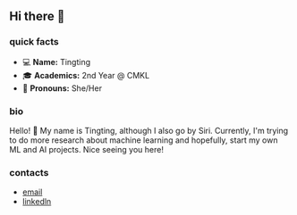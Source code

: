 ## Hi there 👋

<!--
**sirichada/sirichada** is a ✨ _special_ ✨ repository because its `README.md` (this file) appears on your GitHub profile.

Here are some ideas to get you started:

- 🔭 I’m currently working on ...
- 🌱 I’m currently learning ...
- 👯 I’m looking to collaborate on ...
- 🤔 I’m looking for help with ...
- 💬 Ask me about ...
- 📫 How to reach me: ...
- 😄 Pronouns:
- ⚡ Fun fact: ...
-->

### quick facts
- :computer: **Name:** Tingting
- :mortar_board: **Academics:** 2nd Year @ CMKL
- :memo: **Pronouns:** She/Her

### bio
Hello! :star_struck: My name is Tingting, although I also go by Siri. Currently, I'm trying to do more research about machine learning and hopefully, start my own ML and AI projects. Nice seeing you here!

### contacts
- [email](mailto:swattan@cmkl.ac.th)
- [linkedln](https://www.linkedin.com/in/sirichada-w-916518260/)
